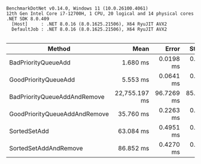 ```

BenchmarkDotNet v0.14.0, Windows 11 (10.0.26100.4061)
12th Gen Intel Core i7-12700H, 1 CPU, 20 logical and 14 physical cores
.NET SDK 8.0.409
  [Host]     : .NET 8.0.16 (8.0.1625.21506), X64 RyuJIT AVX2
  DefaultJob : .NET 8.0.16 (8.0.1625.21506), X64 RyuJIT AVX2


```
| Method                        | Mean          | Error      | StdDev     |
|------------------------------ |--------------:|-----------:|-----------:|
| BadPriorityQueueAdd           |      1.680 ms |  0.0198 ms |  0.0175 ms |
| GoodPriorityQueueAdd          |      5.553 ms |  0.0641 ms |  0.0600 ms |
| BadPriorityQueueAddAndRemove  | 22,755.197 ms | 96.7269 ms | 85.7459 ms |
| GoodPriorityQueueAddAndRemove |     35.760 ms |  0.2263 ms |  0.2006 ms |
| SortedSetAdd                  |     63.084 ms |  0.4951 ms |  0.4631 ms |
| SortedSetAddAndRemove         |     86.852 ms |  0.4270 ms |  0.3994 ms |
